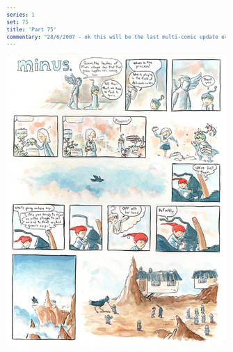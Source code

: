 ```yaml
---
series: 1
set: 75
title: 'Part 75'
commentary: "28/6/2007 - ok this will be the last multi-comic update ever! Unless I start another story and suddenly decide to not like something about it. No update next week!"
---
```


![](../../../../assets/minus/part-75/minus75.jpg)